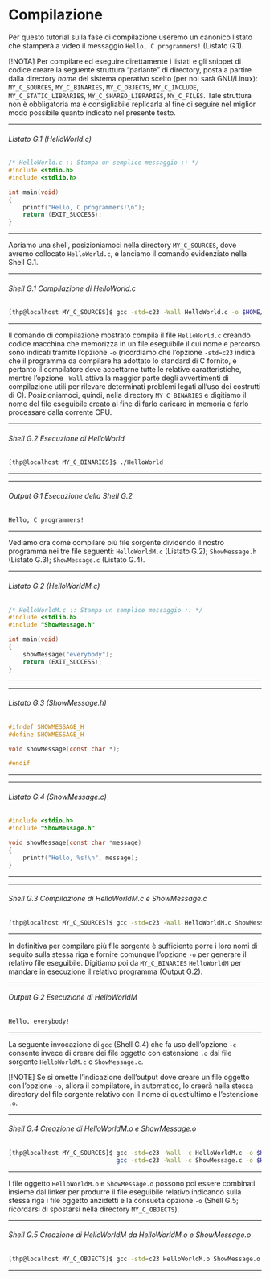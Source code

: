 # Compilazione

Per questo tutorial sulla fase di compilazione useremo un canonico listato che stamperà a video il messaggio `Hello, C programmers!` (Listato G.1).

[!NOTA]
Per compilare ed eseguire direttamente i listati e gli snippet di codice creare la seguente struttura “parlante” di directory, posta a partire dalla directory *home* del sistema operativo scelto (per noi sarà GNU/Linux): `MY_C_SOURCES`, `MY_C_BINARIES`, `MY_C_OBJECTS`, `MY_C_INCLUDE`, `MY_C_STATIC_LIBRARIES`, `MY_C_SHARED_LIBRARIES`, `MY_C_FILES`. Tale struttura non è obbligatoria ma è consigliabile replicarla al fine di seguire nel miglior modo possibile quanto indicato nel presente testo.

---

###### Listato G.1 (HelloWorld.c)

```c
/* HelloWorld.c :: Stampa un semplice messaggio :: */ 
#include <stdio.h>
#include <stdlib.h>

int main(void)
{
    printf("Hello, C programmers!\n");
    return (EXIT_SUCCESS);
}
```

---

Apriamo una shell, posizioniamoci nella directory `MY_C_SOURCES`, dove avremo collocato `HelloWorld.c`, e lanciamo il comando evidenziato nella Shell G.1.

---

###### Shell G.1 Compilazione di HelloWorld.c

```bash
[thp@localhost MY_C_SOURCES]$ gcc -std=c23 -Wall HelloWorld.c -o $HOME/MY_C_BINARIES/HelloWorld
```

---

Il comando di compilazione mostrato compila il file `HelloWorld.c` creando codice macchina che memorizza in un file eseguibile il cui nome e percorso sono indicati tramite l’opzione `-o` (ricordiamo che l’opzione `-std=c23` indica che il programma da compilare ha adottato lo standard di C fornito, e pertanto il compilatore deve accettarne tutte le relative caratteristiche, mentre l’opzione `-Wall` attiva la maggior parte degli avvertimenti di compilazione utili per rilevare determinati problemi legati all’uso dei costrutti di C).
Posizioniamoci, quindi, nella directory `MY_C_BINARIES` e digitiamo il nome del file eseguibile creato al fine di farlo caricare in memoria e farlo processare dalla corrente CPU.

---

###### Shell G.2 Esecuzione di HelloWorld

```bash
[thp@localhost MY_C_BINARIES]$ ./HelloWorld
```

---

---

###### Output G.1 Esecuzione della Shell G.2

```bash
Hello, C programmers!
```

---

Vediamo ora come compilare più file sorgente dividendo il nostro programma nei tre file seguenti: `HelloWorldM.c` (Listato G.2); `ShowMessage.h` (Listato G.3); `ShowMessage.c` (Listato G.4).

---

###### Listato G.2 (HelloWorldM.c)

```c
/* HelloWorldM.c :: Stampa un semplice messaggio :: */
#include <stdlib.h>
#include "ShowMessage.h"

int main(void)
{
    showMessage("everybody");
    return (EXIT_SUCCESS);
}
```

---

---

###### Listato G.3 (ShowMessage.h)

```c
#ifndef SHOWMESSAGE_H
#define SHOWMESSAGE_H

void showMessage(const char *);

#endif
```

---

---

###### Listato G.4 (ShowMessage.c)

```c
#include <stdio.h>
#include "ShowMessage.h"

void showMessage(const char *message)
{
    printf("Hello, %s!\n", message);
}
```

---

---

###### Shell G.3 Compilazione di HelloWorldM.c e ShowMessage.c

```bash
[thp@localhost MY_C_SOURCES]$ gcc -std=c23 -Wall HelloWorldM.c ShowMessage.c -o $HOME/MY_C_BINARIES/HelloWorldM
```

---

In definitiva per compilare più file sorgente è sufficiente porre i loro nomi di seguito sulla stessa riga e fornire comunque l’opzione `-o` per generare il relativo file eseguibile.
Digitiamo poi da `MY_C_BINARIES` `HelloWorldM` per mandare in esecuzione il relativo programma (Output G.2).

---

###### Output G.2 Esecuzione di HelloWorldM

```bash
Hello, everybody!
```

---

La seguente invocazione di `gcc` (Shell G.4) che fa uso dell’opzione `-c` consente invece di creare dei file oggetto con estensione `.o` dai file sorgente `HelloWorldM.c` e `ShowMessage.c`.

[!NOTE]
Se si omette l’indicazione dell’output dove creare un file oggetto con l’opzione `-o`, allora il compilatore, in automatico, lo creerà nella stessa directory del file sorgente relativo con il nome di quest’ultimo e l’estensione `.o`.

---

###### Shell G.4 Creazione di HelloWorldM.o e ShowMessage.o

```bash
[thp@localhost MY_C_SOURCES]$ gcc -std=c23 -Wall -c HelloWorldM.c -o $HOME/MY_C_OBJECTS/HelloWorldM.o &&
                              gcc -std=c23 -Wall -c ShowMessage.c -o $HOME/MY_C_OBJECTS/ShowMessage.o
```

---

I file oggetto `HelloWorldM.o` e `ShowMessage.o` possono poi essere combinati insieme dal linker per produrre il file eseguibile relativo indicando sulla stessa riga i file oggetto anzidetti e la consueta opzione `-o` (Shell G.5; ricordarsi di spostarsi nella directory `MY_C_OBJECTS`).

---

###### Shell G.5 Creazione di HelloWorldM da HelloWorldM.o e ShowMessage.o

```bash
[thp@localhost MY_C_OBJECTS]$ gcc -std=c23 HelloWorldM.o ShowMessage.o -o $HOME/MY_C_BINARIES/HelloWorldM
```

---


